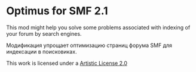 # Optimus for SMF 2.1

This mod might help you solve some problems associated with indexing of your forum by search engines.

Модификация упрощает оптимизацию страниц форума SMF для индексации в поисковиках.

This work is licensed under a [Artistic License 2.0](http://opensource.org/licenses/artistic-license-2.0)